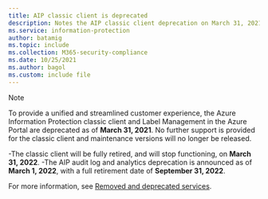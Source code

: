 ```yaml
---
title: AIP classic client is deprecated
description: Notes the AIP classic client deprecation on March 31, 2021, and provides links for next steps and more information.
ms.service: information-protection
author: batamig
ms.topic: include
ms.collection: M365-security-compliance
ms.date: 10/25/2021
ms.author: bagol
ms.custom: include file
---
```


>[!NOTE]
> To provide a unified and streamlined customer experience, the Azure Information Protection classic client and Label Management in the Azure Portal are deprecated as of **March 31, 2021**. No further support is provided for the classic client and maintenance versions will no longer be released.
>
>-The classic client will be fully retired, and will stop functioning, on **March 31, 2022**.
>-The AIP audit log and analytics deprecation is announced as of **March 1, 2022**, with a full retirement date of **September 31, 2022**.
>
> For more information, see [Removed and deprecated services](../removed-deprecated-services.md).


